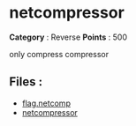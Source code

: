 # netcompressor

**Category** : Reverse
**Points** : 500

only compress compressor

## Files : 
 - [flag.netcomp](./flag.netcomp)
 - [netcompressor](./netcompressor)


